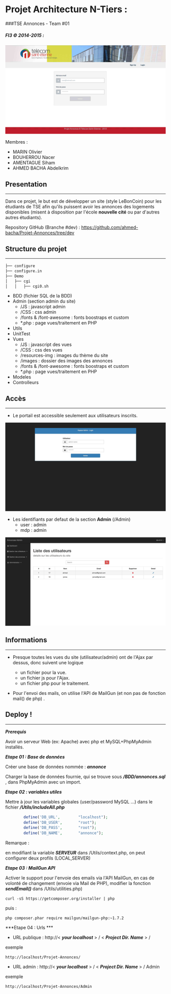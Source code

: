 # Projet Architecture N-Tiers :  

###TSE Annonces -  Team #01

##### FI3 © 2014-2015 : 

![](screenshot/annonces-login.jpg)


Membres : 

* MARIN Olivier
* BOUHERROU Nacer
* AMENTAGUE Siham
* AHMED BACHA Abdelkrim

## Presentation
---
Dans ce projet, le but est de développer un site (style LeBonCoin) pour les étudiants de TSE afin qu'ils puissent avoir les annonces des logements disponibles (misent à disposition par l'école **nouvelle cité** ou par d'autres autres étudiants).

Repository GitHub (Branche #dev) :
https://github.com/ahmed-bacha/Projet-Annonces/tree/dev

## Structure du projet 
---

```
├── configure
├── configure.in
├── Demo
│   ├── cgi
│   │   ├── cgi0.sh
```


* BDD (fichier SQL de la BDD)
* Admin (section admin du site)
    * /JS : javascript admin
    * /CSS : css  admin
    * /fonts & /font-awesome : fonts boostraps et custom
    *  *.php : page vues/traitement en PHP 
* Utils
* UnitTest
* Vues 
    * /JS : javascript des vues
    * /CSS : css des vues
    * /resources-img : images du thème du site
    * /images : dossier des images des annonces
    * /fonts & /font-awesome : fonts boostraps et custom
    *  *.php : page vues/traitement en PHP 
* Modeles
* Controlleurs

   
## Accès
---
* Le portail est accessible seulement aux utilisateurs inscrits.

![](screenshot/annonces-admin-login.jpg)


* Les identifiants par defaut de la section **Admin**  (/Admin)
    * user : admin
    * mdp : admin

![](screenshot/annonces-admin-board.jpg)

## Informations
---

*  Presque toutes les vues du site (utilisateur/admin) ont de l'Ajax par dessus, donc suivent une logique
    * un fichier pour la vue. 
    * un fichier js pour l'Ajax.
    * un fichier php pour le traitement.

*  Pour l'envoi des mails, on utilise l'API de MailGun (et non pas de fonction mail() de php) . 

## Deploy ! 
---

***Prerequis***

Avoir un serveur Web (ex: Apache) avec php et MySQL+PhpMyAdmin installés.

***Etape 01 : Base de données***

Créer une base de données nommée : ***annonce***

Charger la base de données fournie, qui se trouve sous ***/BDD/annonces.sql*** , dans PhpMyAdmin avec un import.

***Etape 02 : variables utiles***

Mettre à jour les variables globales (user/password MySQL ...) dans le fichier ***/Utils/includeAll.php***

``` php
        define('DB_URL',        "localhost");
        define('DB_USER',       "root");
        define('DB_PASS',       "root");
        define('DB_NAME',       "annonce");
```

Remarque : 

en modifiant la variable ***SERVEUR*** dans /Utils/context.php, on peut configurer deux profils (LOCAL,SERVER)

***Etape 03 : MailGun API***

Activer le support pour l'envoie des emails via l'API MailGun, en cas de volonté de changement (envoie via Mail de PHP), modifier la fonction ***sendEmail()*** dans /Utils/utilities.php)


```shell
curl -sS https://getcomposer.org/installer | php
```

puis : 


```shell
php composer.phar require mailgun/mailgun-php:~1.7.2
```

***Etape 04 : Urls ***


* URL publique : http://< ***your localhost*** > / < ***Project Dir. Name*** > /

exemple

```shell
http://localhost/Projet-Annonces/
```

* URL admin : http://< ***your localhost*** > / < ***Project Dir. Name*** > / Admin

exemple

```shell
http://localhost/Projet-Annonces/Admin
```






